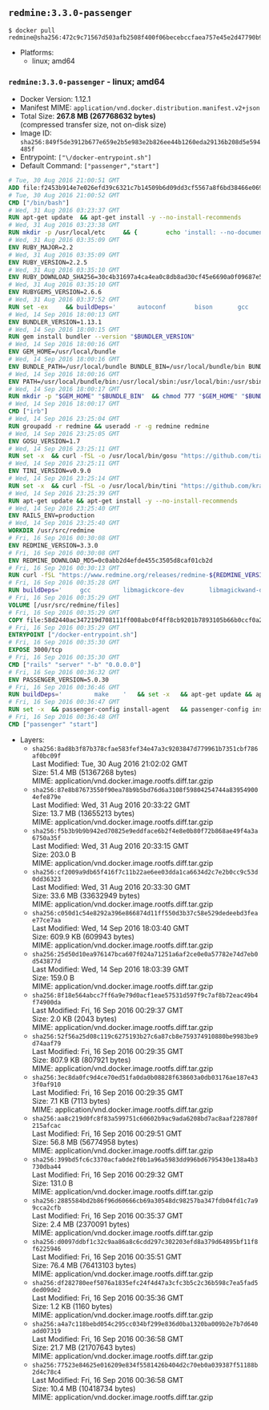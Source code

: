 ## `redmine:3.3.0-passenger`

```console
$ docker pull redmine@sha256:472c9c71567d503afb2508f400f06becebccfaea757e45e2d47790b92af877b3
```

-	Platforms:
	-	linux; amd64

### `redmine:3.3.0-passenger` - linux; amd64

-	Docker Version: 1.12.1
-	Manifest MIME: `application/vnd.docker.distribution.manifest.v2+json`
-	Total Size: **267.8 MB (267768632 bytes)**  
	(compressed transfer size, not on-disk size)
-	Image ID: `sha256:849f5de3912b677e659e2b5e983e2b826ee44b1260eda29136b208d5e594485f`
-	Entrypoint: `["\/docker-entrypoint.sh"]`
-	Default Command: `["passenger","start"]`

```dockerfile
# Tue, 30 Aug 2016 21:00:51 GMT
ADD file:f2453b914e7e026efd39c6321c7b14509b6d09dd3cf5567a8f6bd38466e06954 in / 
# Tue, 30 Aug 2016 21:00:52 GMT
CMD ["/bin/bash"]
# Wed, 31 Aug 2016 03:23:37 GMT
RUN apt-get update 	&& apt-get install -y --no-install-recommends 		bzip2 		ca-certificates 		curl 		libffi-dev 		libgdbm3 		libssl-dev 		libyaml-dev 		procps 		zlib1g-dev 	&& rm -rf /var/lib/apt/lists/*
# Wed, 31 Aug 2016 03:23:38 GMT
RUN mkdir -p /usr/local/etc 	&& { 		echo 'install: --no-document'; 		echo 'update: --no-document'; 	} >> /usr/local/etc/gemrc
# Wed, 31 Aug 2016 03:35:09 GMT
ENV RUBY_MAJOR=2.2
# Wed, 31 Aug 2016 03:35:09 GMT
ENV RUBY_VERSION=2.2.5
# Wed, 31 Aug 2016 03:35:10 GMT
ENV RUBY_DOWNLOAD_SHA256=30c4b31697a4ca4ea0c8db8ad30cf45e6690a0f09687e5d483c933c03ca335e3
# Wed, 31 Aug 2016 03:35:10 GMT
ENV RUBYGEMS_VERSION=2.6.6
# Wed, 31 Aug 2016 03:37:52 GMT
RUN set -ex 	&& buildDeps=' 		autoconf 		bison 		gcc 		libbz2-dev 		libgdbm-dev 		libglib2.0-dev 		libncurses-dev 		libreadline-dev 		libxml2-dev 		libxslt-dev 		make 		ruby 	' 	&& apt-get update 	&& apt-get install -y --no-install-recommends $buildDeps 	&& rm -rf /var/lib/apt/lists/* 	&& curl -fSL -o ruby.tar.gz "http://cache.ruby-lang.org/pub/ruby/$RUBY_MAJOR/ruby-$RUBY_VERSION.tar.gz" 	&& echo "$RUBY_DOWNLOAD_SHA256 *ruby.tar.gz" | sha256sum -c - 	&& mkdir -p /usr/src/ruby 	&& tar -xzf ruby.tar.gz -C /usr/src/ruby --strip-components=1 	&& rm ruby.tar.gz 	&& cd /usr/src/ruby 	&& { echo '#define ENABLE_PATH_CHECK 0'; echo; cat file.c; } > file.c.new && mv file.c.new file.c 	&& autoconf 	&& ./configure --disable-install-doc 	&& make -j"$(nproc)" 	&& make install 	&& apt-get purge -y --auto-remove $buildDeps 	&& gem update --system $RUBYGEMS_VERSION 	&& rm -r /usr/src/ruby
# Wed, 14 Sep 2016 18:00:13 GMT
ENV BUNDLER_VERSION=1.13.1
# Wed, 14 Sep 2016 18:00:15 GMT
RUN gem install bundler --version "$BUNDLER_VERSION"
# Wed, 14 Sep 2016 18:00:16 GMT
ENV GEM_HOME=/usr/local/bundle
# Wed, 14 Sep 2016 18:00:16 GMT
ENV BUNDLE_PATH=/usr/local/bundle BUNDLE_BIN=/usr/local/bundle/bin BUNDLE_SILENCE_ROOT_WARNING=1 BUNDLE_APP_CONFIG=/usr/local/bundle
# Wed, 14 Sep 2016 18:00:16 GMT
ENV PATH=/usr/local/bundle/bin:/usr/local/sbin:/usr/local/bin:/usr/sbin:/usr/bin:/sbin:/bin
# Wed, 14 Sep 2016 18:00:17 GMT
RUN mkdir -p "$GEM_HOME" "$BUNDLE_BIN" 	&& chmod 777 "$GEM_HOME" "$BUNDLE_BIN"
# Wed, 14 Sep 2016 18:00:17 GMT
CMD ["irb"]
# Wed, 14 Sep 2016 23:25:04 GMT
RUN groupadd -r redmine && useradd -r -g redmine redmine
# Wed, 14 Sep 2016 23:25:05 GMT
ENV GOSU_VERSION=1.7
# Wed, 14 Sep 2016 23:25:11 GMT
RUN set -x 	&& curl -fSL -o /usr/local/bin/gosu "https://github.com/tianon/gosu/releases/download/$GOSU_VERSION/gosu-$(dpkg --print-architecture)" 	&& curl -fSL -o /usr/local/bin/gosu.asc "https://github.com/tianon/gosu/releases/download/$GOSU_VERSION/gosu-$(dpkg --print-architecture).asc" 	&& export GNUPGHOME="$(mktemp -d)" 	&& gpg --keyserver ha.pool.sks-keyservers.net --recv-keys B42F6819007F00F88E364FD4036A9C25BF357DD4 	&& gpg --batch --verify /usr/local/bin/gosu.asc /usr/local/bin/gosu 	&& rm -r "$GNUPGHOME" /usr/local/bin/gosu.asc 	&& chmod +x /usr/local/bin/gosu 	&& gosu nobody true
# Wed, 14 Sep 2016 23:25:11 GMT
ENV TINI_VERSION=v0.9.0
# Wed, 14 Sep 2016 23:25:14 GMT
RUN set -x 	&& curl -fSL -o /usr/local/bin/tini "https://github.com/krallin/tini/releases/download/$TINI_VERSION/tini" 	&& curl -fSL -o /usr/local/bin/tini.asc "https://github.com/krallin/tini/releases/download/$TINI_VERSION/tini.asc" 	&& export GNUPGHOME="$(mktemp -d)" 	&& gpg --keyserver ha.pool.sks-keyservers.net --recv-keys 6380DC428747F6C393FEACA59A84159D7001A4E5 	&& gpg --batch --verify /usr/local/bin/tini.asc /usr/local/bin/tini 	&& rm -r "$GNUPGHOME" /usr/local/bin/tini.asc 	&& chmod +x /usr/local/bin/tini 	&& tini -h
# Wed, 14 Sep 2016 23:25:39 GMT
RUN apt-get update && apt-get install -y --no-install-recommends 		imagemagick 		libmysqlclient18 		libpq5 		libsqlite3-0 				bzr 		git 		mercurial 		openssh-client 		subversion 	&& rm -rf /var/lib/apt/lists/*
# Wed, 14 Sep 2016 23:25:40 GMT
ENV RAILS_ENV=production
# Wed, 14 Sep 2016 23:25:40 GMT
WORKDIR /usr/src/redmine
# Fri, 16 Sep 2016 00:30:08 GMT
ENV REDMINE_VERSION=3.3.0
# Fri, 16 Sep 2016 00:30:08 GMT
ENV REDMINE_DOWNLOAD_MD5=0c0abb2d4efde455c3505d8caf01cb2d
# Fri, 16 Sep 2016 00:30:13 GMT
RUN curl -fSL "https://www.redmine.org/releases/redmine-${REDMINE_VERSION}.tar.gz" -o redmine.tar.gz 	&& echo "$REDMINE_DOWNLOAD_MD5 redmine.tar.gz" | md5sum -c - 	&& tar -xvf redmine.tar.gz --strip-components=1 	&& rm redmine.tar.gz files/delete.me log/delete.me 	&& mkdir -p tmp/pdf public/plugin_assets 	&& chown -R redmine:redmine ./
# Fri, 16 Sep 2016 00:35:28 GMT
RUN buildDeps='		gcc 		libmagickcore-dev 		libmagickwand-dev 		libmysqlclient-dev 		libpq-dev 		libsqlite3-dev 		make 		patch 	' 	&& set -ex 	&& apt-get update && apt-get install -y $buildDeps --no-install-recommends 	&& rm -rf /var/lib/apt/lists/* 	&& bundle install --without development test 	&& for adapter in mysql2 postgresql sqlite3; do 		echo "$RAILS_ENV:" > ./config/database.yml; 		echo "  adapter: $adapter" >> ./config/database.yml; 		bundle install --without development test; 	done 	&& rm ./config/database.yml 	&& apt-get purge -y --auto-remove $buildDeps
# Fri, 16 Sep 2016 00:35:29 GMT
VOLUME [/usr/src/redmine/files]
# Fri, 16 Sep 2016 00:35:29 GMT
COPY file:58d2440ac347219d708111ff008abc0f4ff8cb9201b7893105b66b0ccf0a2521 in / 
# Fri, 16 Sep 2016 00:35:29 GMT
ENTRYPOINT ["/docker-entrypoint.sh"]
# Fri, 16 Sep 2016 00:35:30 GMT
EXPOSE 3000/tcp
# Fri, 16 Sep 2016 00:35:30 GMT
CMD ["rails" "server" "-b" "0.0.0.0"]
# Fri, 16 Sep 2016 00:36:32 GMT
ENV PASSENGER_VERSION=5.0.30
# Fri, 16 Sep 2016 00:36:46 GMT
RUN buildDeps=' 		make 	' 	&& set -x 	&& apt-get update && apt-get install -y --no-install-recommends $buildDeps && rm -rf /var/lib/apt/lists/* 	&& gem install passenger --version "$PASSENGER_VERSION" 	&& apt-get purge -y --auto-remove $buildDeps
# Fri, 16 Sep 2016 00:36:47 GMT
RUN set -x 	&& passenger-config install-agent 	&& passenger-config install-standalone-runtime
# Fri, 16 Sep 2016 00:36:48 GMT
CMD ["passenger" "start"]
```

-	Layers:
	-	`sha256:8ad8b3f87b378cfae583fef34e47a3c9203847d779961b7351cbf786af0bc09f`  
		Last Modified: Tue, 30 Aug 2016 21:02:02 GMT  
		Size: 51.4 MB (51367268 bytes)  
		MIME: application/vnd.docker.image.rootfs.diff.tar.gzip
	-	`sha256:87e8b87673550f90ea78b9b5bd76d6a3108f59804254744a839549004efe879e`  
		Last Modified: Wed, 31 Aug 2016 20:33:22 GMT  
		Size: 13.7 MB (13655213 bytes)  
		MIME: application/vnd.docker.image.rootfs.diff.tar.gzip
	-	`sha256:f5b3b9b9b942ed70825e9eddface6b2f4e8e0b80f72b868ae49f4a3a6750a35f`  
		Last Modified: Wed, 31 Aug 2016 20:33:15 GMT  
		Size: 203.0 B  
		MIME: application/vnd.docker.image.rootfs.diff.tar.gzip
	-	`sha256:cf2009a9db65f416f7c11b22ae6ee03dda1ca6634d2c7e2b0cc9c53d0dd36323`  
		Last Modified: Wed, 31 Aug 2016 20:33:30 GMT  
		Size: 33.6 MB (33632949 bytes)  
		MIME: application/vnd.docker.image.rootfs.diff.tar.gzip
	-	`sha256:c050d1c54e8292a396e866874d11ff550d3b37c58e529dedeebd3feae77ce7aa`  
		Last Modified: Wed, 14 Sep 2016 18:03:40 GMT  
		Size: 609.9 KB (609943 bytes)  
		MIME: application/vnd.docker.image.rootfs.diff.tar.gzip
	-	`sha256:25d50d10ea976147bca607f024a71251a6af2ce0e0a57782e74d7eb0d543877d`  
		Last Modified: Wed, 14 Sep 2016 18:03:39 GMT  
		Size: 159.0 B  
		MIME: application/vnd.docker.image.rootfs.diff.tar.gzip
	-	`sha256:8f18e564abcc7ff6a9e79d0acf1eae57531d597f9c7af8b72eac49b4f74900da`  
		Last Modified: Fri, 16 Sep 2016 00:29:37 GMT  
		Size: 2.0 KB (2043 bytes)  
		MIME: application/vnd.docker.image.rootfs.diff.tar.gzip
	-	`sha256:52f56a25d08c119c6275193b27c6a87cb8e759374910880be9983be9d74aaf79`  
		Last Modified: Fri, 16 Sep 2016 00:29:35 GMT  
		Size: 807.9 KB (807921 bytes)  
		MIME: application/vnd.docker.image.rootfs.diff.tar.gzip
	-	`sha256:3ec8da0fc9d4ce70ed51fa0da0b08828f638603a0db03176ae187e433f0af910`  
		Last Modified: Fri, 16 Sep 2016 00:29:35 GMT  
		Size: 7.1 KB (7113 bytes)  
		MIME: application/vnd.docker.image.rootfs.diff.tar.gzip
	-	`sha256:aa8c219d0fc8f83a599751c60602b9ac9ada6208bd7ac8aaf228780f215afcac`  
		Last Modified: Fri, 16 Sep 2016 00:29:51 GMT  
		Size: 56.8 MB (56774958 bytes)  
		MIME: application/vnd.docker.image.rootfs.diff.tar.gzip
	-	`sha256:399bd5fc6c3370acfa0de2f0b1a96a5983dd996bd6795430e138a4b3730dba44`  
		Last Modified: Fri, 16 Sep 2016 00:29:32 GMT  
		Size: 131.0 B  
		MIME: application/vnd.docker.image.rootfs.diff.tar.gzip
	-	`sha256:2885584bd2b86f96d60666cb69a30548dc98257ba347fdb04fd1c7a99cca2cfb`  
		Last Modified: Fri, 16 Sep 2016 00:35:37 GMT  
		Size: 2.4 MB (2370091 bytes)  
		MIME: application/vnd.docker.image.rootfs.diff.tar.gzip
	-	`sha256:d0097ddbf1c32c9aa86a8c6cdd297c302203efd8a379d64895bf11f8f6225946`  
		Last Modified: Fri, 16 Sep 2016 00:35:51 GMT  
		Size: 76.4 MB (76413103 bytes)  
		MIME: application/vnd.docker.image.rootfs.diff.tar.gzip
	-	`sha256:df282780eef5076a1835efc24f4d47a3cfc3b5c2c36b598c7ea5fad5ded09de2`  
		Last Modified: Fri, 16 Sep 2016 00:35:36 GMT  
		Size: 1.2 KB (1160 bytes)  
		MIME: application/vnd.docker.image.rootfs.diff.tar.gzip
	-	`sha256:a4a7c118bebd054c295cc034bf299e836d0ba1320ba009b2e7b7d640add07319`  
		Last Modified: Fri, 16 Sep 2016 00:36:58 GMT  
		Size: 21.7 MB (21707643 bytes)  
		MIME: application/vnd.docker.image.rootfs.diff.tar.gzip
	-	`sha256:77523e84625e016209e834f5581426b404d2c70eb0a039387f51188b2d4c78c4`  
		Last Modified: Fri, 16 Sep 2016 00:36:58 GMT  
		Size: 10.4 MB (10418734 bytes)  
		MIME: application/vnd.docker.image.rootfs.diff.tar.gzip

